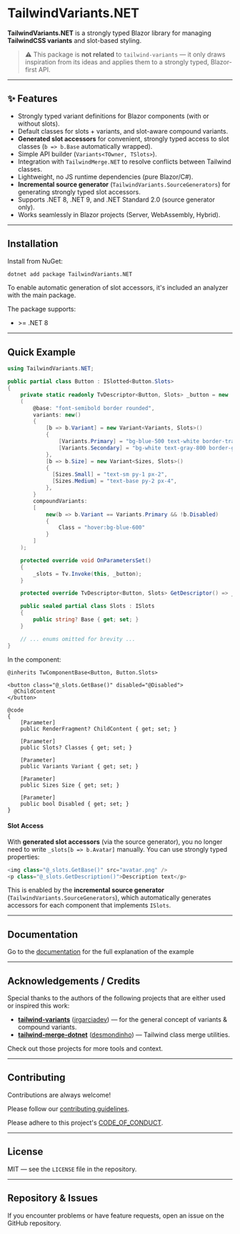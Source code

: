 # TailwindVariants.NET

**TailwindVariants.NET** is a strongly typed Blazor library for managing **TailwindCSS variants** and slot-based styling.

> ⚠️ This package is **not related** to `tailwind-variants` — it only draws inspiration from its ideas and applies them to a strongly typed, Blazor-first API.

---

## :sparkles: Features

* Strongly typed variant definitions for Blazor components (with or without slots).
* Default classes for slots + variants, and slot-aware compound variants.
* **Generated slot accessors** for convenient, strongly typed access to slot classes (`b => b.Base` automatically wrapped).
* Simple API builder (`Variants<TOwner, TSlots>`).
* Integration with `TailwindMerge.NET` to resolve conflicts between Tailwind classes.
* Lightweight, no JS runtime dependencies (pure Blazor/C#).
* **Incremental source generator** (`TailwindVariants.SourceGenerators`) for generating strongly typed slot accessors.
* Supports .NET 8, .NET 9, and .NET Standard 2.0 (source generator only).
* Works seamlessly in Blazor projects (Server, WebAssembly, Hybrid).

---

## Installation

Install from NuGet:

```bash
dotnet add package TailwindVariants.NET
```

To enable automatic generation of slot accessors, it's included an analyzer with the main package.

The package supports:

* \>= .NET 8

---

## Quick Example

```csharp
using TailwindVariants.NET;

public partial class Button : ISlotted<Button.Slots>
{
    private static readonly TvDescriptor<Button, Slots> _button = new
    (
        @base: "font-semibold border rounded",
        variants: new()
        {
            [b => b.Variant] = new Variant<Variants, Slots>()
            {
                [Variants.Primary] = "bg-blue-500 text-white border-transparent",
                [Variants.Secondary] = "bg-white text-gray-800 border-gray-400",
            },
            [b => b.Size] = new Variant<Sizes, Slots>()
            {
              [Sizes.Small] = "text-sm py-1 px-2",
              [Sizes.Medium] = "text-base py-2 px-4",
            },
        }
        compoundVariants: 
        [
            new(b => b.Variant == Variants.Primary && !b.Disabled)
            {
                Class = "hover:bg-blue-600"
            }
        ]
    );

    protected override void OnParametersSet()
    {
        _slots = Tv.Invoke(this, _button);
    }

    protected override TvDescriptor<Button, Slots> GetDescriptor() => _button;

    public sealed partial class Slots : ISlots
    {
        public string? Base { get; set; }
    }

    // ... enums omitted for brevity ...
}
```

In the component:

```razor
@inherits TwComponentBase<Button, Button.Slots>

<button class="@_slots.GetBase()" disabled="@Disabled">
  @ChildContent
</button>

@code
{
    [Parameter]
    public RenderFragment? ChildContent { get; set; }
    
    [Parameter]
    public Slots? Classes { get; set; }
    
    [Parameter]
    public Variants Variant { get; set; }
    
    [Parameter]
    public Sizes Size { get; set; }
    
    [Parameter]
    public bool Disabled { get; set; }
}
```

#### Slot Access

With **generated slot accessors** (via the source generator), you no longer need to write `_slots[b => b.Avatar]` manually.
You can use strongly typed properties:

```csharp
<img class="@_slots.GetBase()" src="avatar.png" />
<p class="@_slots.GetDescription()">Description text</p>
```

This is enabled by the **incremental source generator** (`TailwindVariants.SourceGenerators`), which automatically generates accessors for each component that implements `ISlots`.

---

## Documentation

Go to the [documentation](http://tailwindvariants-net-docs.denny093.dev/) for the full explanation of the example

---

## Acknowledgements / Credits

Special thanks to the authors of the following projects that are either used or inspired this work:

* [**tailwind-variants**](https://github.com/heroui-inc/tailwind-variants) ([jrgarciadev](https://github.com/jrgarciadev)) — for the general concept of variants & compound variants.
* [**tailwind-merge-dotnet**](https://github.com/desmondinho/tailwind-merge-dotnet) ([desmondinho](https://github.com/desmondinho)) — Tailwind class merge utilities.

Check out those projects for more tools and context.

---

## Contributing

Contributions are always welcome!

Please follow our [contributing guidelines](./CONTRIBUTING.md).

Please adhere to this project's [CODE_OF_CONDUCT](./CODE_OF_CONDUCT.md).

---

## License

MIT — see the `LICENSE` file in the repository.

---

## Repository & Issues

If you encounter problems or have feature requests, open an issue on the GitHub repository.
